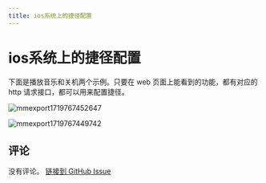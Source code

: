 ```yaml
---
title: ios系统上的捷径配置
---
```


# ios系统上的捷径配置

下面是播放音乐和关机两个示例。只要在 web 页面上能看到的功能，都有对应的 http 请求接口，都可以用来配置捷径。

![mmexport1719767452647](https://cloudflare-github-proxy.hanxi-info.workers.dev/proxy/hanxi/xiaomusic/assets/1185757/db0a1856-e1ed-47cb-972d-d997f71bf92b)

![mmexport1719767449742](https://cloudflare-github-proxy.hanxi-info.workers.dev/proxy/hanxi/xiaomusic/assets/1185757/92b7bc4b-9699-49cc-956a-4bddb6bd50fa)


## 评论

没有评论。
[链接到 GitHub Issue](https://github.com/hanxi/xiaomusic/issues/96)
